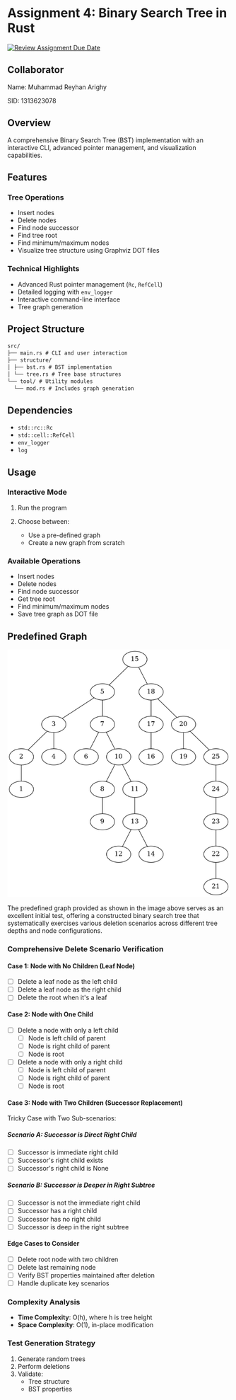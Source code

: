 # Assignment 4: Binary Search Tree in Rust

[![Review Assignment Due Date](https://classroom.github.com/assets/deadline-readme-button-22041afd0340ce965d47ae6ef1cefeee28c7c493a6346c4f15d667ab976d596c.svg)](https://classroom.github.com/a/B7FTXFRS)

## Collaborator

Name: Muhammad Reyhan Arighy

SID: 1313623078

## Overview

A comprehensive Binary Search Tree (BST) implementation with an interactive CLI, advanced pointer management, and visualization capabilities.

## Features

### Tree Operations
- Insert nodes
- Delete nodes
- Find node successor
- Find tree root
- Find minimum/maximum nodes
- Visualize tree structure using Graphviz DOT files

### Technical Highlights
- Advanced Rust pointer management (`Rc`, `RefCell`)
- Detailed logging with `env_logger`
- Interactive command-line interface
- Tree graph generation

## Project Structure

```
src/
├── main.rs # CLI and user interaction
├── structure/
│ ├── bst.rs # BST implementation
│ └── tree.rs # Tree base structures
└── tool/ # Utility modules
  └── mod.rs # Includes graph generation
```

## Dependencies

- `std::rc::Rc`
- `std::cell::RefCell`
- `env_logger`
- `log`

## Usage

### Interactive Mode

1. Run the program
2. Choose between:

   - Use a pre-defined graph
   - Create a new graph from scratch

### Available Operations

- Insert nodes
- Delete nodes
- Find node successor
- Get tree root
- Find minimum/maximum nodes
- Save tree graph as DOT file

## Predefined Graph
![Prefefined Graph](./bst_graph.png)

The predefined graph provided as shown in the image above serves as an excellent initial test, offering a constructed binary search tree that systematically exercises various deletion scenarios across different tree depths and node configurations. 

### Comprehensive Delete Scenario Verification

#### Case 1: Node with No Children (Leaf Node)
- [ ] Delete a leaf node as the left child
- [ ] Delete a leaf node as the right child
- [ ] Delete the root when it's a leaf

#### Case 2: Node with One Child
- [ ] Delete a node with only a left child
  - [ ] Node is left child of parent
  - [ ] Node is right child of parent
  - [ ] Node is root
- [ ] Delete a node with only a right child
  - [ ] Node is left child of parent
  - [ ] Node is right child of parent
  - [ ] Node is root

#### Case 3: Node with Two Children (Successor Replacement)
Tricky Case with Two Sub-scenarios:

##### Scenario A: Successor is Direct Right Child 
- [ ] Successor is immediate right child
- [ ] Successor's right child exists
- [ ] Successor's right child is None

##### Scenario B: Successor is Deeper in Right Subtree
- [ ] Successor is not the immediate right child
- [ ] Successor has a right child
- [ ] Successor has no right child
- [ ] Successor is deep in the right subtree

#### Edge Cases to Consider
- [ ] Delete root node with two children
- [ ] Delete last remaining node
- [ ] Verify BST properties maintained after deletion
- [ ] Handle duplicate key scenarios

### Complexity Analysis

- **Time Complexity**: O(h), where h is tree height
- **Space Complexity**: O(1), in-place modification

### Test Generation Strategy
1. Generate random trees
2. Perform deletions
3. Validate:
   - Tree structure
   - BST properties
